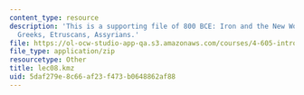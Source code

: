 ```yaml
---
content_type: resource
description: 'This is a supporting file of 800 BCE: Iron and the New World Order:
  Greeks, Etruscans, Assyrians.'
file: https://ol-ocw-studio-app-qa.s3.amazonaws.com/courses/4-605-introduction-to-the-history-and-theory-of-architecture-spring-2012/5daf279e8c66af23f473b0648862af88_lec08.kmz
file_type: application/zip
resourcetype: Other
title: lec08.kmz
uid: 5daf279e-8c66-af23-f473-b0648862af88
---
```


